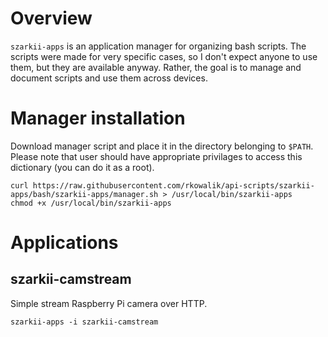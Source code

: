 # Overview

`szarkii-apps` is an application manager for organizing bash scripts. The scripts were made for very specific cases, so I don't expect anyone to use them, but they are available anyway. Rather, the goal is to manage and document scripts and use them across devices.

# Manager installation

Download manager script and place it in the directory belonging to `$PATH`. Please note that user should have appropriate privilages to access this dictionary (you can do it as a root).

```
curl https://raw.githubusercontent.com/rkowalik/api-scripts/szarkii-apps/bash/szarkii-apps/manager.sh > /usr/local/bin/szarkii-apps
chmod +x /usr/local/bin/szarkii-apps
```

# Applications

## szarkii-camstream

Simple stream Raspberry Pi camera over HTTP.

```
szarkii-apps -i szarkii-camstream
```